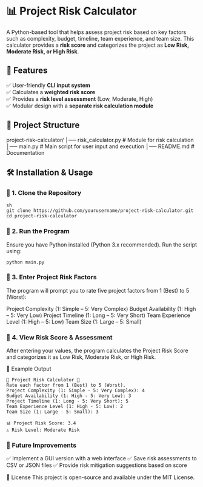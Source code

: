 # 📊 Project Risk Calculator

A Python-based tool that helps assess project risk based on key factors such as complexity, budget, timeline, team experience, and team size. This calculator provides a **risk score** and categorizes the project as **Low Risk, Moderate Risk, or High Risk**.

## 🚀 Features
✅ User-friendly **CLI input system**  
✅ Calculates a **weighted risk score**  
✅ Provides a **risk level assessment** (Low, Moderate, High)  
✅ Modular design with a **separate risk calculation module**  

## 📁 Project Structure
project-risk-calculator/ 
│── risk_calculator.py # Module for risk calculation 
│── main.py # Main script for user input and execution 
│── README.md # Documentation


## 🛠 Installation & Usage
### 🔹 1. Clone the Repository

```
sh
git clone https://github.com/yourusername/project-risk-calculator.git
cd project-risk-calculator
```

### 🔹 2. Run the Program
Ensure you have Python installed (Python 3.x recommended).
Run the script using:
```
python main.py
```
### 🔹 3. Enter Project Risk Factors
The program will prompt you to rate five project factors from 1 (Best) to 5 (Worst):

Project Complexity (1: Simple – 5: Very Complex)
Budget Availability (1: High – 5: Very Low)
Project Timeline (1: Long – 5: Very Short)
Team Experience Level (1: High – 5: Low)
Team Size (1: Large – 5: Small)

### 🔹 4. View Risk Score & Assessment
After entering your values, the program calculates the Project Risk Score and categorizes it as Low Risk, Moderate Risk, or High Risk.

📌 Example Output
```
🔹 Project Risk Calculator 🔹
Rate each factor from 1 (Best) to 5 (Worst).
Project Complexity (1: Simple - 5: Very Complex): 4
Budget Availability (1: High - 5: Very Low): 3
Project Timeline (1: Long - 5: Very Short): 5
Team Experience Level (1: High - 5: Low): 2
Team Size (1: Large - 5: Small): 3

📊 Project Risk Score: 3.4
⚠️ Risk Level: Moderate Risk
```
### 🎯 Future Improvements
✅ Implement a GUI version with a web interface
✅ Save risk assessments to CSV or JSON files
✅ Provide risk mitigation suggestions based on score

📜 License
This project is open-source and available under the MIT License.
